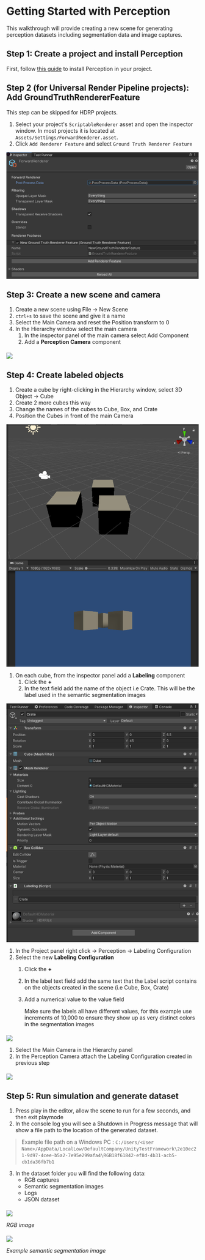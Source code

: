 # Getting Started with Perception
This walkthrough will provide creating a new scene for generating perception datasets including segmentation data and image captures.

## Step 1: Create a project and install Perception
First, follow [this guide](SetupSteps.md) to install Perception in your project.

## Step 2 (for Universal Render Pipeline projects): Add GroundTruthRendererFeature
This step can be skipped for HDRP projects.

1. Select your project's `ScriptableRenderer` asset and open the inspector window. In most projects it is located at `Assets/Settings/ForwardRenderer.asset`.
2. Click `Add Renderer Feature` and select `Ground Truth Renderer Feature`

<img src="images/ScriptableRendererStep.PNG" align="middle"/>

## Step 3: Create a new scene and camera
1. Create a new scene using File -> New Scene
2. `ctrl+s` to save the scene and give it a name
3. Select the Main Camera and reset the Position transform to 0 
4. In the Hierarchy window select the main camera
	1. In the inspector panel of the main camera select Add Component
	2. Add a **Perception Camera** component

<img src="images/MainCameraConfig.PNG" align="middle"/>

## Step 4: Create labeled objects
1. Create a cube by right-clicking in the Hierarchy window, select 3D Object -> Cube 
1. Create 2 more cubes this way
1. Change the names of the cubes to Cube, Box, and Crate
1. Position the Cubes in front of the main Camera

<img src="images/CompletedScene.PNG" align="middle"/>

1. On each cube, from the inspector panel add a **Labeling** component 
	1. Click the **+**
	2. In the text field add the name of the object i.e Crate. This will be the label used in the semantic segmentation images 
<img src="images/LabeledObject.PNG" align="middle"/>

1. In the Project panel right click -> Perception -> Labeling Configuration
1. Select the new **Labeling Configuration**
	1. Click the **+**
	2. In the label text field add the same text that the Label script contains on the objects created in the scene (i.e Cube, Box, Crate)
	3. Add a numerical value to the value field 
		
		Make sure the labels all have different values, for this example use increments of 10,000 to ensure they show up as very distinct colors in the segmentation images

<img src="images/LabelingConfigurationFinished.PNG" align="middle"/>

1. Select the Main Camera in the Hierarchy panel 
1. In the Perception Camera attach the Labeling Configuration created in previous step 

<img src="images/MainCameraConfig.PNG" align="middle"/>

## Step 5: Run simulation and generate dataset
1. Press play in the editor, allow the scene to run for a few seconds, and then exit playmode
2. In the console log you will see a Shutdown in Progress message that will show a file path to the location of the generated dataset.
>Example file path on a Windows PC : `C:/Users/<User Name>/AppData/LocalLow/DefaultCompany/UnityTestFramework\2e10ec21-9d97-4cee-b5a2-7e95e299afa4\RGB18f61842-ef8d-4b31-acb5-cb1da36fb7b1`
3. In the dataset folder you will find the following data:
	- RGB captures 
	- Semantic segmentation images
	- Logs
	- JSON dataset
	
<img src="images/rgb_2.png" align="middle"/>

_RGB image_

<img src="images/segmentation_2.png" align="middle"/>

_Example semantic segmentation image_